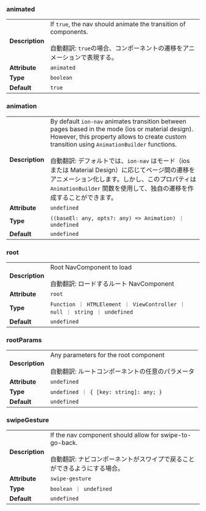 ### animated

|                 |                                                                                                                                                     |
| --------------- | --------------------------------------------------------------------------------------------------------------------------------------------------- |
| **Description** | If `true`, the nav should animate the transition of components.<br /><br />自動翻訳: `true`の場合、コンポーネントの遷移をアニメーションで表現する。 |
| **Attribute**   | `animated`                                                                                                                                          |
| **Type**        | `boolean`                                                                                                                                           |
| **Default**     | `true`                                                                                                                                              |

### animation

|                 |                                                                                                                                                                                                                                                                                                                                                                                                                                        |
| --------------- | -------------------------------------------------------------------------------------------------------------------------------------------------------------------------------------------------------------------------------------------------------------------------------------------------------------------------------------------------------------------------------------------------------------------------------------- |
| **Description** | By default `ion-nav` animates transition between pages based in the mode (ios or material design). However, this property allows to create custom transition using `AnimationBuilder` functions.<br /><br />自動翻訳: デフォルトでは、`ion-nav` はモード（ios または Material Design）に応じてページ間の遷移をアニメーション化します。しかし、このプロパティは `AnimationBuilder` 関数を使用して、独自の遷移を作成することができます。 |
| **Attribute**   | `undefined`                                                                                                                                                                                                                                                                                                                                                                                                                            |
| **Type**        | `((baseEl: any, opts?: any) => Animation) ｜ undefined`                                                                                                                                                                                                                                                                                                                                                                                |
| **Default**     | `undefined`                                                                                                                                                                                                                                                                                                                                                                                                                            |

### root

|                 |                                                                              |
| --------------- | ---------------------------------------------------------------------------- |
| **Description** | Root NavComponent to load<br /><br />自動翻訳: ロードするルート NavComponent |
| **Attribute**   | `root`                                                                       |
| **Type**        | `Function ｜ HTMLElement ｜ ViewController ｜ null ｜ string ｜ undefined`   |
| **Default**     | `undefined`                                                                  |

### rootParams

|                 |                                                                                                   |
| --------------- | ------------------------------------------------------------------------------------------------- |
| **Description** | Any parameters for the root component<br /><br />自動翻訳: ルートコンポーネントの任意のパラメータ |
| **Attribute**   | `undefined`                                                                                       |
| **Type**        | `undefined ｜ { [key: string]: any; }`                                                            |
| **Default**     | `undefined`                                                                                       |

### swipeGesture

|                 |                                                                                                                                             |
| --------------- | ------------------------------------------------------------------------------------------------------------------------------------------- |
| **Description** | If the nav component should allow for swipe-to-go-back.<br /><br />自動翻訳: ナビコンポーネントがスワイプで戻ることができるようにする場合。 |
| **Attribute**   | `swipe-gesture`                                                                                                                             |
| **Type**        | `boolean ｜ undefined`                                                                                                                      |
| **Default**     | `undefined`                                                                                                                                 |

